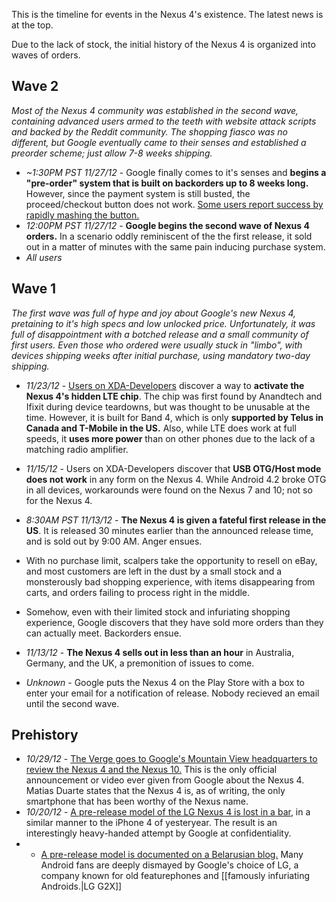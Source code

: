 This is the timeline for events in the Nexus 4's existence. The latest news is at the top.

Due to the lack of stock, the initial history of the Nexus 4 is organized into waves of orders.

## Wave 2

*Most of the Nexus 4 community was established in the second wave, containing advanced users armed to the teeth with website attack scripts and backed by the Reddit community. The shopping fiasco was no different, but Google eventually came to their senses and established a preorder scheme; just allow 7-8 weeks shipping.*

* *~1:30PM PST 11/27/12* - Google finally comes to it's senses and **begins a "pre-order" system that is built on backorders up to 8 weeks long.** However, since the payment system is still busted, the proceed/checkout button does not work. [Some users report success by rapidly mashing the button.](http://www.reddit.com/r/nexus4/comments/13vvi2/official_nexus_4_round_2_order_thread/c77o2h5)
* *12:00PM PST 11/27/12* - **Google begins the second wave of Nexus 4 orders.** In a scenario oddly reminiscent of the the first release, it sold out in a matter of minutes with the same pain inducing purchase system.
* *All users*

## Wave 1

*The first wave was full of hype and joy about Google's new Nexus 4, pretaining to it's high specs and low unlocked price. Unfortunately, it was full of disappointment with a botched release and a small community of first users. Even those who ordered were usually stuck in "limbo", with devices shipping weeks after initial purchase, using mandatory two-day shipping.*

* *11/23/12* - [Users on XDA-Developers](http://forum.xda-developers.com/showthread.php?t=2007943) discover a way to **activate the Nexus 4's hidden LTE chip**. The chip was first found by Anandtech and Ifixit during device teardowns, but was thought to be unusable at the time. However, it is built for Band 4, which is only **supported by Telus in Canada and T-Mobile in the US.** Also, while LTE does work at full speeds, it **uses more power** than on other phones due to the lack of a matching radio amplifier.

* *11/15/12* - Users on XDA-Developers discover that **USB OTG/Host mode does not work** in any form on the Nexus 4. While Android 4.2 broke OTG in all devices, workarounds were found on the Nexus 7 and 10; not so for the Nexus 4.

* *8:30AM PST 11/13/12* - **The Nexus 4 is given a fateful first release in the US**. It is released 30 minutes earlier than the announced release time, and is sold out by 9:00 AM. Anger ensues.
* With no purchase limit, scalpers take the opportunity to resell on eBay, and most customers are left in the dust by a small stock and a monsterously bad shopping experience, with items disappearing from carts, and orders failing to process right in the middle.
* Somehow, even with their limited stock and infuriating shopping experience, Google discovers that they have sold more orders than they can actually meet. Backorders ensue.
* *11/13/12* - **The Nexus 4 sells out in less than an hour** in Australia, Germany, and the UK, a premonition of issues to come. 
* *Unknown* - Google puts the Nexus 4 on the Play Store with a box to enter your email for a notification of release. Nobody recieved an email until the second wave.

## Prehistory

* *10/29/12* - [The Verge goes to Google's Mountain View headquarters to review the Nexus 4 and the Nexus 10.](https://www.youtube.com/watch?v=66-4uMQqerA) This is the only official announcement or video ever given from Google about the Nexus 4. Matias Duarte states that the Nexus 4 is, as of writing, the only smartphone that has been worthy of the Nexus name. 
* *10/20/12* - [A pre-release model of the LG Nexus 4 is lost in a bar](http://www.wired.com/gadgetlab/2012/10/drinking-establishment-check-highly-anticipated-mobile-phone-release-check-lost-phone-check/), in a similar manner to the iPhone 4 of yesteryear. The result is an interestingly heavy-handed attempt by Google at confidentiality.
* - [A pre-release model is documented on a Belarusian blog.](http://tech.onliner.by/2012/10/12/lg-nexus-4-review/) Many Android fans are deeply dismayed by Google's choice of LG, a company known for old featurephones and [[famously infuriating Androids.|LG G2X]]
